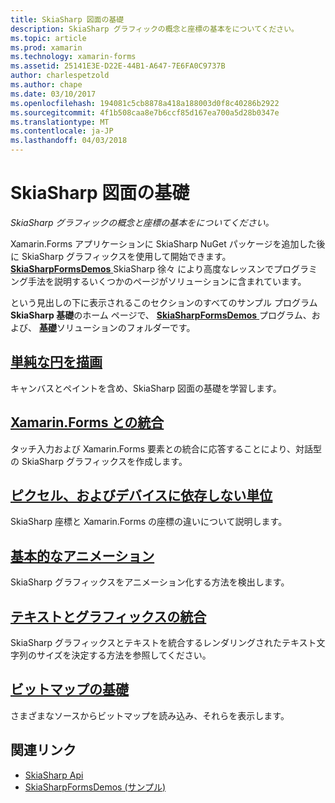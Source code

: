 ```yaml
---
title: SkiaSharp 図面の基礎
description: SkiaSharp グラフィックの概念と座標の基本をについてください。
ms.topic: article
ms.prod: xamarin
ms.technology: xamarin-forms
ms.assetid: 25141E3E-D22E-44B1-A647-7E6FA0C9737B
author: charlespetzold
ms.author: chape
ms.date: 03/10/2017
ms.openlocfilehash: 194081c5cb8878a418a188003d0f8c40286b2922
ms.sourcegitcommit: 4f1b508caa8e7b6ccf85d167ea700a5d28b0347e
ms.translationtype: MT
ms.contentlocale: ja-JP
ms.lasthandoff: 04/03/2018
---
```

# <a name="skiasharp-drawing-basics"></a>SkiaSharp 図面の基礎

_SkiaSharp グラフィックの概念と座標の基本をについてください。_

Xamarin.Forms アプリケーションに SkiaSharp NuGet パッケージを追加した後に SkiaSharp グラフィックスを使用して開始できます。 [ **SkiaSharpFormsDemos** ](https://developer.xamarin.com/samples/xamarin-forms/SkiaSharpForms/Demos/) SkiaSharp 徐々 により高度なレッスンでプログラミング手法を説明するいくつかのページがソリューションに含まれています。

という見出しの下に表示されるこのセクションのすべてのサンプル プログラム**SkiaSharp 基礎**のホーム ページで、 [ **SkiaSharpFormsDemos** ](https://developer.xamarin.com/samples/xamarin-forms/SkiaSharpForms/Demos/)プログラム、および、 [**基礎**](https://github.com/xamarin/xamarin-forms-samples/tree/master/SkiaSharpForms/SkiaSharpFormsDemos/SkiaSharpFormsDemos/SkiaSharpFormsDemos/Basics)ソリューションのフォルダーです。

## <a name="drawing-a-simple-circlecirclemd"></a>[単純な円を描画](circle.md)

キャンバスとペイントを含め、SkiaSharp 図面の基礎を学習します。

## <a name="integrating-with-xamarinformsintegrationmd"></a>[Xamarin.Forms との統合](integration.md)

タッチ入力および Xamarin.Forms 要素との統合に応答することにより、対話型の SkiaSharp グラフィックスを作成します。

## <a name="pixels-and-device-independent-unitspixelsmd"></a>[ピクセル、およびデバイスに依存しない単位](pixels.md)

SkiaSharp 座標と Xamarin.Forms の座標の違いについて説明します。

## <a name="basic-animationanimationmd"></a>[基本的なアニメーション](animation.md)

SkiaSharp グラフィックスをアニメーション化する方法を検出します。

## <a name="integrating-text-and-graphicstextmd"></a>[テキストとグラフィックスの統合](text.md)

SkiaSharp グラフィックスとテキストを統合するレンダリングされたテキスト文字列のサイズを決定する方法を参照してください。

## <a name="bitmap-basicsbitmapsmd"></a>[ビットマップの基礎](bitmaps.md)

さまざまなソースからビットマップを読み込み、それらを表示します。


## <a name="related-links"></a>関連リンク

- [SkiaSharp Api](https://developer.xamarin.com/api/root/SkiaSharp/)
- [SkiaSharpFormsDemos (サンプル)](https://developer.xamarin.com/samples/xamarin-forms/SkiaSharpForms/Demos/)
